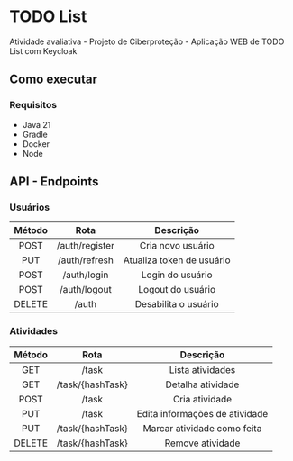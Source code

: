 # TODO List

Atividade avaliativa - Projeto de Ciberproteção - Aplicação WEB de TODO List com Keycloak

## Como executar

### Requisitos

- Java 21
- Gradle
- Docker
- Node

## API - Endpoints

### Usuários

| Método |      Rota      |         Descrição         |
| :----: | :------------: | :-----------------------: |
|  POST  | /auth/register |     Cria novo usuário     |
|  PUT   | /auth/refresh  | Atualiza token de usuário |
|  POST  |  /auth/login   |     Login do usuário      |
|  POST  |  /auth/logout  |     Logout do usuário     |
| DELETE |     /auth      |   Desabilita o usuário    |

### Atividades

| Método |    Rota    |           Descrição            |
| :----: | :--------: | :----------------------------: |
|  GET  |   /task    |         Lista atividades         |
|  GET  |   /task/{hashTask}    |         Detalha atividade         |
|  POST  |   /task    |         Cria atividade         |
|  PUT   |   /task    | Edita informações de atividade |
|  PUT   | /task/{hashTask} |  Marcar atividade como feita   |
| DELETE | /task/{hashTask} |        Remove atividade        |
